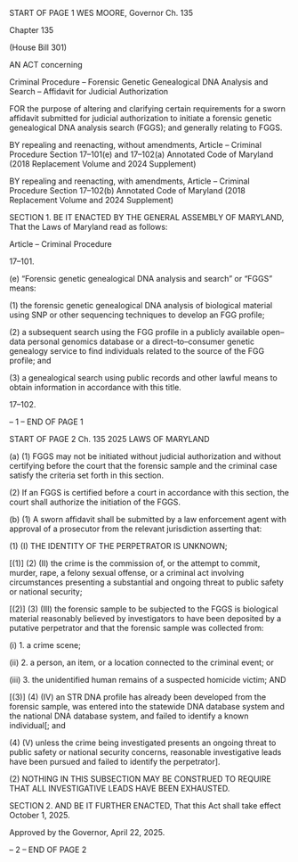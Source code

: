 START OF PAGE 1
WES MOORE, Governor Ch. 135

Chapter 135

(House Bill 301)

AN ACT concerning

Criminal Procedure – Forensic Genetic Genealogical DNA Analysis and Search –
Affidavit for Judicial Authorization

FOR the purpose of altering and clarifying certain requirements for a sworn affidavit
submitted for judicial authorization to initiate a forensic genetic genealogical DNA
analysis search (FGGS); and generally relating to FGGS.

BY repealing and reenacting, without amendments,
Article – Criminal Procedure
Section 17–101(e) and 17–102(a)
Annotated Code of Maryland
(2018 Replacement Volume and 2024 Supplement)

BY repealing and reenacting, with amendments,
Article – Criminal Procedure
Section 17–102(b)
Annotated Code of Maryland
(2018 Replacement Volume and 2024 Supplement)

SECTION 1. BE IT ENACTED BY THE GENERAL ASSEMBLY OF MARYLAND,
That the Laws of Maryland read as follows:

Article – Criminal Procedure

17–101.

(e) “Forensic genetic genealogical DNA analysis and search” or “FGGS” means:

(1) the forensic genetic genealogical DNA analysis of biological material
using SNP or other sequencing techniques to develop an FGG profile;

(2) a subsequent search using the FGG profile in a publicly available
open–data personal genomics database or a direct–to–consumer genetic genealogy service
to find individuals related to the source of the FGG profile; and

(3) a genealogical search using public records and other lawful means to
obtain information in accordance with this title.

17–102.

– 1 –
END OF PAGE 1

START OF PAGE 2
Ch. 135 2025 LAWS OF MARYLAND

(a) (1) FGGS may not be initiated without judicial authorization and without
certifying before the court that the forensic sample and the criminal case satisfy the criteria
set forth in this section.

(2) If an FGGS is certified before a court in accordance with this section,
the court shall authorize the initiation of the FGGS.

(b) (1) A sworn affidavit shall be submitted by a law enforcement agent with
approval of a prosecutor from the relevant jurisdiction asserting that:

(1) (I) THE IDENTITY OF THE PERPETRATOR IS UNKNOWN;

[(1)] (2) (II) the crime is the commission of, or the attempt to commit,
murder, rape, a felony sexual offense, or a criminal act involving circumstances presenting
a substantial and ongoing threat to public safety or national security;

[(2)] (3) (III) the forensic sample to be subjected to the FGGS is
biological material reasonably believed by investigators to have been deposited by a
putative perpetrator and that the forensic sample was collected from:

(i) 1. a crime scene;

(ii) 2. a person, an item, or a location connected to the criminal
event; or

(iii) 3. the unidentified human remains of a suspected homicide
victim; AND

[(3)] (4) (IV) an STR DNA profile has already been developed from the
forensic sample, was entered into the statewide DNA database system and the national
DNA database system, and failed to identify a known individual[; and

(4) (V) unless the crime being investigated presents an ongoing threat
to public safety or national security concerns, reasonable investigative leads have been
pursued and failed to identify the perpetrator].

(2) NOTHING IN THIS SUBSECTION MAY BE CONSTRUED TO REQUIRE
THAT ALL INVESTIGATIVE LEADS HAVE BEEN EXHAUSTED.

SECTION 2. AND BE IT FURTHER ENACTED, That this Act shall take effect
October 1, 2025.

Approved by the Governor, April 22, 2025.

– 2 –
END OF PAGE 2
